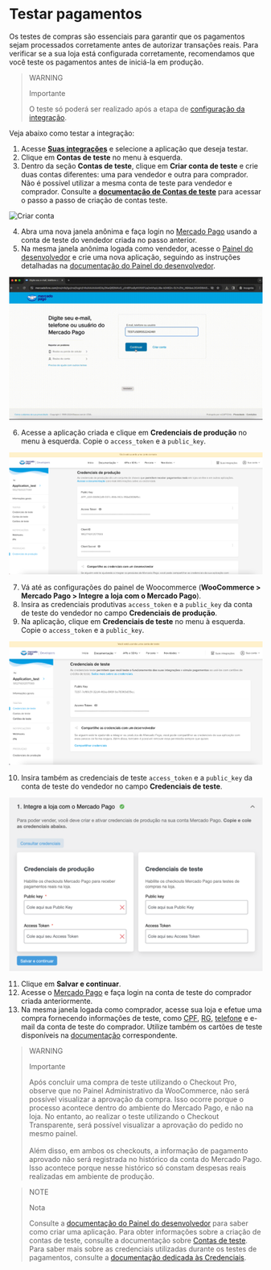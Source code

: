 # Testar pagamentos

Os testes de compras são essenciais para garantir que os pagamentos sejam processados corretamente antes de autorizar transações reais. Para verificar se a sua loja está configurada corretamente, recomendamos que você teste os pagamentos antes de iniciá-la em produção. 

> WARNING
> 
> Importante
>
> O teste só poderá ser realizado após a etapa de [configuração da integração](/developers/pt/docs/woocommerce/integration-configuration/plugin-configuration).


Veja abaixo como testar a integração:
1. Acesse **[Suas integrações](https://www.mercadopago.com/developers/panel/app)** e selecione a aplicação que deseja testar. 
2. Clique em **Contas de teste** no menu à esquerda.
3. Dentro da seção **Contas de teste**, clique em **Criar conta de teste** e crie duas contas diferentes: uma para vendedor e outra para comprador. Não é possível utilizar a mesma conta de teste para vendedor e comprador. Consulte a **[documentação de Contas de teste](/developers/pt/docs/shopify/additional-content/your-integrations/test/accounts)** para acessar o passo a passo de criação de contas teste.

![Criar conta](/images/woocomerce/test-create-account.gif)

4. Abra uma nova janela anônima e faça login no [Mercado Pago](https://www.mercadolivre.com/jms/mlb/lgz/msl/login/H4sIAAAAAAAEA42QTU_DMAyG_0sPnNAGQuJjUoXSUrZq6zrWDTYuVpZ4aUTSVGlKhxD_nbTAnaOf149j5zNQRsgK3EeNwSTAU60kky44D2pF3dFYDZL7QNceNdLhb6kOfQu1VKND2wSTz36QQB6hl_pRR6oa9E20dSUclek8G97yTDaAJ-9VVEGHh3eJffpnCOOL0rm6mYzHXdeNNFpGuampMCNm9OhgxzWV_J4ZjuHDZbFaXOyn-VnrNDSmtQxDYYxQOBCNXLY6bJBaVg6EUe11UYXZIoJsBVMgOUTzF9hBkZB1PIN0WWxgsytglmfJj2Mqh5ULh6SnXhwCf4UOY5KtyHJGhv7BTjfbOM2XZAGr7To_09Q5cMao8Obi9uru-vryB3XG8v-uIZiSPExIStMnc4jLLK35x_yE8bQk2fMueUxJdAXYvW4TQvakICQR85s9PEDUJcHXuf_fxi9hKXsLJs62-PUNyyMqtf0BAAA/user) usando a conta de teste do vendedor criada no passo anterior.
5. Na mesma janela anônima logada como vendedor, acesse o [Painel do desenvolvedor](https://www.mercadopago.com/developers/panel/app) e crie uma nova aplicação, seguindo as instruções detalhadas na [documentação do Painel do desenvolvedor](/developers/pt/docs/woocommerce/additional-content/your-integrations/dashboard).

![Login](/images/woocomerce/test-login.gif)

6. Acesse a aplicação criada e clique em **Credenciais de produção** no menu à esquerda. Copie o `access_token` e a `public_key`.

![Credenciais de produção](/images/woocomerce/test-prod-credentials.png)

7. Vá até as configurações do painel de Woocommerce (**WooCommerce > Mercado Pago > Integre a loja com o Mercado Pago**).
8. Insira as credenciais produtivas `access_token` e a `public_key` da conta de teste do vendedor no campo **Credenciais de produção**.
9. Na aplicação, clique em **Credenciais de teste** no menu à esquerda. Copie o `access_token` e a `public_key`.

![Credenciais de teste](/images/woocomerce/test-test-credentials.png)

10. Insira também as credenciais de teste `access_token` e a `public_key` da conta de teste do vendedor no campo **Credenciais de teste**.

![Painel](/images/woocomerce/test-woo.png)

11. Clique em **Salvar e continuar**.
12. Acesse o [Mercado Pago](https://www.mercadolivre.com/jms/mlb/lgz/msl/login/H4sIAAAAAAAEA42QTU_DMAyG_0sPnNAGQuJjUoXSUrZq6zrWDTYuVpZ4aUTSVGlKhxD_nbTAnaOf149j5zNQRsgK3EeNwSTAU60kky44D2pF3dFYDZL7QNceNdLhb6kOfQu1VKND2wSTz36QQB6hl_pRR6oa9E20dSUclek8G97yTDaAJ-9VVEGHh3eJffpnCOOL0rm6mYzHXdeNNFpGuampMCNm9OhgxzWV_J4ZjuHDZbFaXOyn-VnrNDSmtQxDYYxQOBCNXLY6bJBaVg6EUe11UYXZIoJsBVMgOUTzF9hBkZB1PIN0WWxgsytglmfJj2Mqh5ULh6SnXhwCf4UOY5KtyHJGhv7BTjfbOM2XZAGr7To_09Q5cMao8Obi9uru-vryB3XG8v-uIZiSPExIStMnc4jLLK35x_yE8bQk2fMueUxJdAXYvW4TQvakICQR85s9PEDUJcHXuf_fxi9hKXsLJs62-PUNyyMqtf0BAAA/user) e faça login na conta de teste do comprador criada anteriormente.
13. Na mesma janela logada como comprador, acesse sua loja e efetue uma compra fornecendo informações de teste, como [CPF](https://www.4devs.com.br/gerador_de_cpf), [RG](https://www.4devs.com.br/gerador_de_rg), [telefone](https://geradornv.com.br/gerador-telefone/) e e-mail da conta de teste do comprador. Utilize também os cartões de teste disponíveis na [documentação](/developers/pt/docs/woocommerce/additional-content/your-integrations/test/cards) correspondente.

> WARNING
> 
> Importante
>
> Após concluir uma compra de teste utilizando o Checkout Pro, observe que no Painel Administrativo da WooCommerce, não será possível visualizar a aprovação da compra. Isso ocorre porque o processo acontece dentro do ambiente do Mercado Pago, e não na loja. No entanto, ao realizar o teste utilizando o Checkout Transparente, será possível visualizar a aprovação do pedido no mesmo painel. 
> </br> <br/> 
> Além disso, em ambos os checkouts, a informação de pagamento aprovado não será registrada no histórico da conta do Mercado Pago. Isso acontece porque nesse histórico só constam despesas reais realizadas em ambiente de produção.

> NOTE
> 
> Nota
>
> Consulte a [documentação do Painel do desenvolvedor](/developers/pt/docs/shopify/additional-content/your-integrations/dashboard) para saber como criar uma aplicação. Para obter informações sobre a criação de contas de teste, consulte a documentação sobre [Contas de teste](/developers/pt/docs/shopify/additional-content/your-integrations/test/accounts). Para saber mais sobre as credenciais utilizadas durante os testes de pagamentos, consulte a [documentação dedicada às Credenciais](/developers/pt/docs/woocommerce/additional-content/your-integrations/credentials).